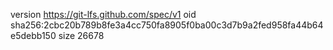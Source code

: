 version https://git-lfs.github.com/spec/v1
oid sha256:2cbc20b789b8fe3a4cc750fa8905f0ba00c3d7b9a2fed958fa44b64e5debb150
size 26678
